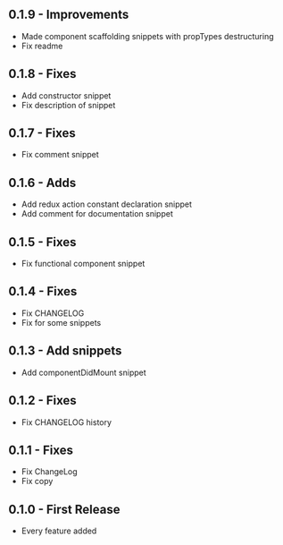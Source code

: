 ## 0.1.9 - Improvements
* Made component scaffolding snippets with propTypes destructuring
* Fix readme

## 0.1.8 - Fixes
* Add constructor snippet
* Fix description of snippet

## 0.1.7 - Fixes
* Fix comment snippet

## 0.1.6 - Adds
* Add redux action constant declaration snippet
* Add comment for documentation snippet

## 0.1.5 - Fixes
* Fix functional component snippet

## 0.1.4 - Fixes
* Fix CHANGELOG
* Fix for some snippets

## 0.1.3 - Add snippets
* Add componentDidMount snippet

## 0.1.2 - Fixes
* Fix CHANGELOG history

## 0.1.1 - Fixes
* Fix ChangeLog
* Fix copy

## 0.1.0 - First Release
* Every feature added
